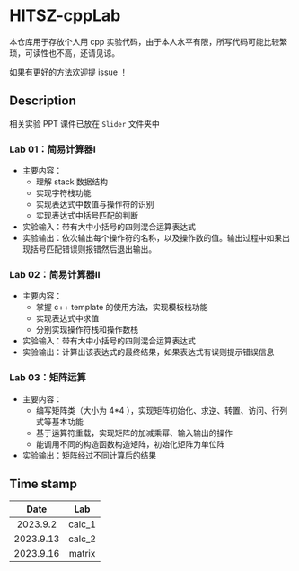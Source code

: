 # HITSZ-cppLab

本仓库用于存放个人用 cpp 实验代码，由于本人水平有限，所写代码可能比较繁琐，可读性也不高，还请见谅。

如果有更好的方法欢迎提 issue ！

## Description

相关实验 PPT 课件已放在 `Slider` 文件夹中

### Lab 01：简易计算器I

- 主要内容：
  - 理解 stack 数据结构
  - 实现字符栈功能
  - 实现表达式中数值与操作符的识别
  - 实现表达式中括号匹配的判断
- 实验输入：带有大中小括号的四则混合运算表达式
- 实验输出：依次输出每个操作符的名称，以及操作数的值。输出过程中如果出现括号匹配错误则报错然后退出输出。

### Lab 02：简易计算器II

- 主要内容：
  - 掌握 c++ template 的使用方法，实现模板栈功能
  - 实现表达式中求值
  - 分别实现操作符栈和操作数栈
- 实验输入：带有大中小括号的四则混合运算表达式
- 实验输出：计算出该表达式的最终结果，如果表达式有误则提示错误信息

### Lab 03：矩阵运算

- 主要内容：
  - 编写矩阵类（大小为 4*4 ），实现矩阵初始化、求逆、转置、访问、行列式等基本功能
  - 基于运算符重载，实现矩阵的加减乘幂、输入输出的操作
  - 能调用不同的构造函数构造矩阵，初始化矩阵为单位阵
- 实验输出：矩阵经过不同计算后的结果

## Time stamp

|   Date    |  Lab   |
| :-------: | :----: |
| 2023.9.2  | calc_1 |
| 2023.9.13 | calc_2 |
| 2023.9.16 | matrix |

